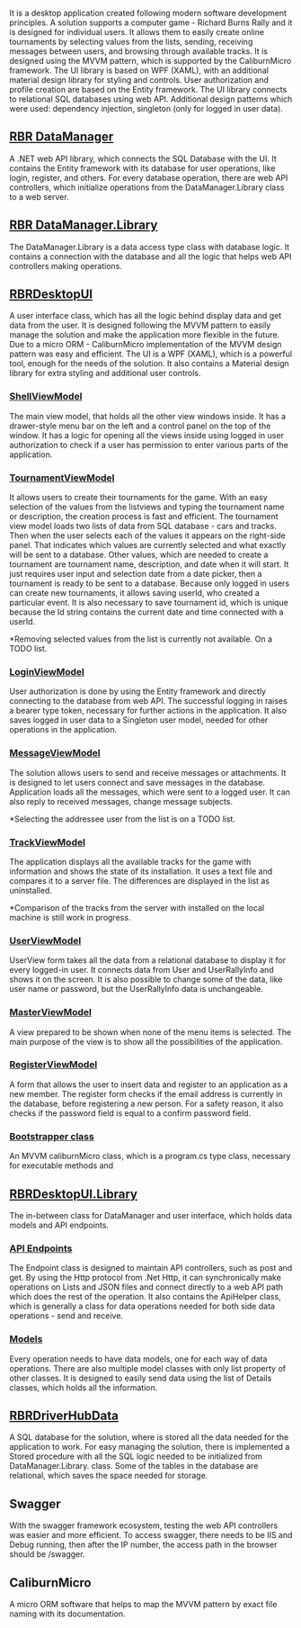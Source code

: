 <p>It is a desktop application created following modern software development principles. A solution supports a computer game - Richard Burns Rally and it is designed for individual users. It allows them to easily create online tournaments by selecting values from the lists, sending, receiving messages between users, and browsing through available tracks. 
It is designed using the MVVM pattern, which is supported by the CaliburnMicro framework. The UI library is based on WPF (XAML), with an additional material design library for styling and controls. User authorization and profile creation are based on the Entity framework. 
The UI library connects to relational SQL databases using web API. Additional design patterns which were used: dependency injection, singleton (only for logged in user data).</p>

<h2><a href="https://github.com/jakubsulej/RBRDriverHub/tree/master/RBRDataManager">RBR DataManager</a></h2>
<p>A .NET web API library, which connects the SQL Database with the UI. It contains the Entity framework with its database for user operations, like login, register, and others. For every database operation, there are web API controllers, which initialize operations from the DataManager.Library class to a web server.</p>

<h2><a href="https://github.com/jakubsulej/RBRDriverHub/tree/master/RBRDataManager.Library">RBR DataManager.Library</a></h2>
<p>The DataManager.Library is a data access type class with database logic. It contains a connection with the database and all the logic that helps web API controllers making operations.</p>

<h2><a href="https://github.com/jakubsulej/RBRDriverHub/tree/master/RBRTrackFinder">RBRDesktopUI</a></h2>
<p>A user interface class, which has all the logic behind display data and get data from the user. It is designed following the MVVM pattern to easily manage the solution and make the application more flexible in the future. Due to a micro ORM - CaliburnMicro implementation of the MVVM design pattern was easy and efficient.
The UI is a WPF (XAML), which is a powerful tool, enough for the needs of the solution. It also contains a Material design library for extra styling and additional user controls.</p>

<h3><a href="https://github.com/jakubsulej/RBRDriverHub/blob/master/RBRTrackFinder/ViewModels/ShellViewModel.cs">ShellViewModel</a></h3>
<p>The main view model, that holds all the other view windows inside. It has a drawer-style menu bar on the left and a control panel on the top of the window. It has a logic for opening all the views inside using logged in user authorization to check if a user has permission to enter various parts of the application.</p>

<h3><a href="https://github.com/jakubsulej/RBRDriverHub/blob/master/RBRTrackFinder/ViewModels/TournamentViewModel.cs">TournamentViewModel</a></h3>
<p>It allows users to create their tournaments for the game. With an easy selection of the values from the listviews and typing the tournament name or description, the creation process is fast and efficient. 
The tournament view model loads two lists of data from SQL database - cars and tracks. Then when the user selects each of the values it appears on the right-side panel. That indicates which values are currently selected and what exactly will be sent to a database. 
Other values, which are needed to create a tournament are tournament name, description, and date when it will start. It just requires user input and selection date from a date picker, then a tournament is ready to be sent to a database.
Because only logged in users can create new tournaments, it allows saving userId, who created a particular event. It is also necessary to save tournament id, which is unique because the Id string contains the current date and time connected with a userId.</p>

<p>*Removing selected values from the list is currently not available. On a TODO list.</p>

<h3><a href="https://github.com/jakubsulej/RBRDriverHub/blob/master/RBRTrackFinder/ViewModels/LoginViewModel.cs">LoginViewModel</a></h3>
<p>User authorization is done by using the Entity framework and directly connecting to the database from web API. The successful logging in raises a bearer type token, necessary for further actions in the application. It also saves logged in user data to a Singleton user model, needed for other operations in the application.</p>

<h3><a href="https://github.com/jakubsulej/RBRDriverHub/blob/master/RBRTrackFinder/ViewModels/MessageViewModel.cs">MessageViewModel</a></h3>
<p>The solution allows users to send and receive messages or attachments. It is designed to let users connect and save messages in the database. Application loads all the messages, which were sent to a logged user. It can also reply to received messages, change message subjects.</p>

<p>*Selecting the addressee user from the list is on a TODO list.</p>

<h3><a href="https://github.com/jakubsulej/RBRDriverHub/blob/master/RBRTrackFinder/ViewModels/TrackViewModel.cs">TrackViewModel</a></h3>
<p>The application displays all the available tracks for the game with information and shows the state of its installation. It uses a text file and compares it to a server file. The differences are displayed in the list as uninstalled.</p>

<p>*Comparison of the tracks from the server with installed on the local machine is still work in progress.</p>

<h3><a href="https://github.com/jakubsulej/RBRDriverHub/blob/master/RBRTrackFinder/ViewModels/UserViewModel.cs">UserViewModel</a></h3>
<p>UserView form takes all the data from a relational database to display it for every logged-in user. It connects data from User and UserRallyInfo and shows it on the screen. It is also possible to change some of the data, like user name or password, but the UserRallyInfo data is unchangeable.</p>

<h3><a href="https://github.com/jakubsulej/RBRDriverHub/blob/master/RBRTrackFinder/ViewModels/MasterViewModel.cs">MasterViewModel</a></h3>
<p>A view prepared to be shown when none of the menu items is selected. The main purpose of the view is to show all the possibilities of the application.</p>

<h3><a href="https://github.com/jakubsulej/RBRDriverHub/blob/master/RBRTrackFinder/ViewModels/RegisterViewModel.cs">RegisterViewModel</a></h3>
<p>A form that allows the user to insert data and register to an application as a new member. The register form checks if the email address is currently in the database, before registering a new person. For a safety reason, it also checks if the password field is equal to a confirm password field.</p>

<h3><a href="https://github.com/jakubsulej/RBRDriverHub/blob/master/RBRTrackFinder/Bootstrapper.cs">Bootstrapper class</a></h3>
<p>An MVVM caliburnMicro class, which is a program.cs type class, necessary for executable methods and </p>

<h2><a href="https://github.com/jakubsulej/RBRDriverHub/tree/master/RBRDesktopUI.Library">RBRDesktopUI.Library</a></h2>
<p>The in-between class for DataManager and user interface, which holds data models and API endpoints.</p>

<h3><a href="https://github.com/jakubsulej/RBRDriverHub/tree/master/RBRDesktopUI.Library/Api">API Endpoints</a></h3>
<p>The Endpoint class is designed to maintain API controllers, such as post and get. By using the Http protocol from .Net Http, it can synchronically make operations on Lists and JSON files and connect directly to a web API path which does the rest of the operation.
It also contains the ApiHelper class, which is generally a class for data operations needed for both side data operations  - send and receive.</p>

<h3><a href="https://github.com/jakubsulej/RBRDriverHub/tree/master/RBRDesktopUI.Library/Models">Models</a></h3>
<p>Every operation needs to have data models, one for each way of data operations. There are also multiple model classes with only list property of other classes. It is designed to easily send data using the list of Details classes, which holds all the information.</p>

<h2><a href="https://github.com/jakubsulej/RBRDriverHub/tree/master/RBRDriverHubData">RBRDriverHubData</a></h2>
<p>A SQL database for the solution, where is stored all the data needed for the application to work. For easy managing the solution, there is implemented a Stored procedure with all the SQL logic needed to be initialized from DataManager.Library. class. Some of the tables in the database are relational, which saves the space needed for storage.</p>

<h2>Swagger</h2>
<p>With the swagger framework ecosystem, testing the web API controllers was easier and more efficient. To access swagger, there needs to be IIS and Debug running, then after the IP number, the access path in the browser should be <IpNumber>/swagger.</p>

<h2>CaliburnMicro</h2>
<p>A micro ORM software that helps to map the MVVM pattern by exact file naming with its documentation.</p>
